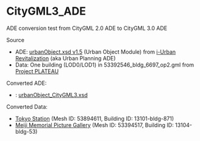 # CityGML3_ADE

ADE conversion test from CityGML 2.0 ADE to CityGML 3.0 ADE

Source
* ADE: [urbanObject.xsd v1.5](https://www.chisou.go.jp/tiiki/toshisaisei/itoshisaisei/iur/schemas/uro/1.5/urbanObject.xsd) (Urban Object Module) from [i-Urban Revitalization](https://www.chisou.go.jp/tiiki/toshisaisei/itoshisaisei/iur/index.html) (aka Urban Planning ADE)
* Data: One building (LOD0/LOD1) in 53392546_bldg_6697_op2.gml from [Project PLATEAU](https://www.geospatial.jp/ckan/dataset/plateau-tokyo23ku)

Converted ADE:
* : [urbanObject_CityGML3.xsd](https://github.com/nob140/CityGML3_ADE/blob/main/urbanObject_CityGML3.xsd)


Converted Data:
* [Tokyo Station](https://github.com/nob140/CityGML3_ADE/blob/main/53394611_bldg_6697_op2_CityGML3.gml) (Mesh ID: 53894611, Building ID: 13101-bldg-871)
* [Meiji Memorial Picture Gallery](https://github.com/nob140/CityGML3_ADE/blob/main/53394517_bldg_6697_op2_CityGML3.gml) (Mesh ID: 53394517, Building ID: 13104-bldg-53)
